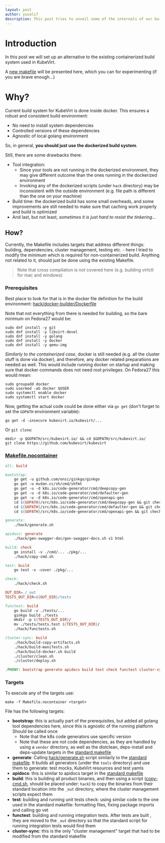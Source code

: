 ```yaml
---
layout: post
author: yuvalif
description: This post tries to unveil some of the internals of our build system, by allowing you to build natively on your host
---
```


# Introduction

In this post we will set up an alternative to the existing containerized build system used in KubeVirt.

A [new makefile](../assets/2018-06-07-Non-Dockerized-Build/Makefile.nocontainer) will be presented here, which you can for experimenting (if you are brave enough...)

<!-- more -->
# Why?

Current build system for KubeVirt is done inside docker. This ensures a robust and consistent build environment:
- No need to install system dependencies
- Controlled versions of these dependencies
- Agnostic of local golang environment

So, in general, **you should just use the dockerized build system**.

Still, there are some drawbacks there:
- Tool integration:
  - Since your tools are not running in the dockerized environment, they may give different outcome than the ones running in the dockerized environment
  - Invoking any of the dockerized scripts (under `hack` directory) may be inconsistent with the outside environment (e.g. file path is different than the one on your machine)
- Build time: the dockerized build has some small overheads, and some improvements are still needed to make sure that caching work properly and build is optimized
- And last, but not least, *sometimes it is just hard to resist the tinkering...*

## How?

Currently, the Makefile includes targets that address different things: building, dependencies, cluster management, testing etc. - here I tried to modify the minimum which is required for non-containerized build. Anything not related to it, should just be done using the existing Makefile.

> Note that cross compilation is not covered here (e.g. building virtctl for mac and windows)

### Prerequisites

Best place to look for that is in the docker file definition for the build environment: [hack/docker-builder/Dockerfile](https://github.com/kubevirt/kubevirt/blob/master/hack/docker-builder/Dockerfile)

Note that not everything from there is needed for building, so the bare minimum on Fedora27 would be:
```
sudo dnf install -y git
sudo dnf install -y libvirt-devel
sudo dnf install -y golang
sudo dnf install -y docker
sudo dnf install -y qemu-img
```
*Similarly to the containerized case*, docker is still needed (e.g. all the cluster stuff is done via docker),  and therefore, any docker related preparations are needed as well. This would include running docker on startup and making sure that docker commands does not need root privileges. On Fedora27 this would mean:
```
sudo groupadd docker
sudo usermod -aG docker $USER
sudo systemctl enable docker
sudo systemctl start docker
```
Now, getting the actual code could be done either via `go get` (don't forget to set the `GOPATH` environment variable):
```
go get -d -insecure kubevirt.io/kubevirt/...
```
Or `git clone`:
```
mkdir -p $GOPATH/src/kubevirt.io/ && cd $GOPATH/src/kubevirt.io/
git clone https://github.com/kubevirt/kubevirt
```

### [Makefile.nocontainer](../assets/2018-06-07-Non-Dockerized-Build/Makefile.nocontainer)
```makefile
all: build

bootstrap:
    go get -u github.com/onsi/ginkgo/ginkgo
    go get -u mvdan.cc/sh/cmd/shfmt
    go get -u -d k8s.io/code-generator/cmd/deepcopy-gen
    go get -u -d k8s.io/code-generator/cmd/defaulter-gen
    go get -u -d k8s.io/code-generator/cmd/openapi-gen
    cd ${GOPATH}/src/k8s.io/code-generator/cmd/deepcopy-gen && git checkout release-1.9 && go install
    cd ${GOPATH}/src/k8s.io/code-generator/cmd/defaulter-gen && git checkout release-1.9 && go install
    cd ${GOPATH}/src/k8s.io/code-generator/cmd/openapi-gen && git checkout release-1.9 && go install

generate:
    ./hack/generate.sh

apidocs: generate
    ./hack/gen-swagger-doc/gen-swagger-docs.sh v1 html

build: check
    go install -v ./cmd/... ./pkg/...
    ./hack/copy-cmd.sh

test: build
    go test -v -cover ./pkg/...

check:
    ./hack/check.sh

OUT_DIR=./_out
TESTS_OUT_DIR=${OUT_DIR}/tests

functest: build
    go build -v ./tests/...
    ginkgo build ./tests
    mkdir -p ${TESTS_OUT_DIR}/
    mv ./tests/tests.test ${TESTS_OUT_DIR}/
    ./hack/functests.sh

cluster-sync: build
    ./hack/build-copy-artifacts.sh
    ./hack/build-manifests.sh
    ./hack/build-docker.sh build
    ./cluster/clean.sh
    ./cluster/deploy.sh

.PHONY: bootstrap generate apidocs build test check functest cluster-sync
```
### Targets

To execute any of the targets use:
```
make -f Makefile.nocontainer <target>
```
File has the following targets:

 - **bootstrap**: this is actually part of the prerequisites, but added all golang tool dependencies here, since this is agnostic of the running platform Should be called once
   - Note that the k8s code generators use specific version
   - Note that these are not code dependencies, as they are handled by using a `vendor` directory, as well as the distclean,  deps-install and deps-update targets in the [standard makefile](ttps://github.com/kubevirt/kubevirt/blob/master/Makefile)
- **generate**: Calling [hack/generate.sh](https://github.com/kubevirt/kubevirt/blob/master/hack/generate.sh) script similarly to the [standard makefile](https://github.com/kubevirt/kubevirt/blob/master/Makefile). It builds all generators (under the `tools` directory) and use them to generate: test mocks, KubeVirt resources and test yamls
 - **apidocs**: this is similar to apidocs target in the [standard makefile](ttps://github.com/kubevirt/kubevirt/blob/master/Makefile)
- **build**: this is building all product binaries, and then using a script ([copy-cmd.sh](../assets/2018-06-07-Non-Dockerized-Build/copy-cmd.sh), should be placed under: `hack`) to copy the binaries from their standard location into the `_out` directory, where the cluster management scripts expect them
- **test**: building and running unit tests
check: using similar code to the one used in the standard makefile: formatting files, fixing package imports and calling go vet
- **functest**: building and running integration tests. After tests are built , they are moved to the `_out` directory so that the standard script for running integration tests would find them
- **cluster-sync**: this is the only "cluster management" target that had to be modified from the standard makefile
